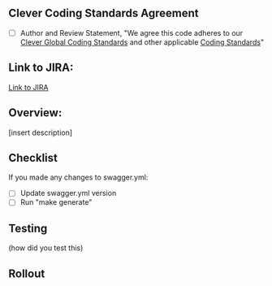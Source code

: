 ## Clever Coding Standards Agreement

- [ ] Author and Review Statement, "We agree this code adheres to our [Clever Global Coding Standards](https://app.getguru.com/folders/ibabX5oT/Engineering-Standards-Best-Practices?activeCard=a8a444f4-9149-4ec7-a0fd-8ba42519d93e) and other applicable [Coding Standards](https://app.getguru.com/folders/ibabX5oT/Engineering-Standards-Best-Practices)"

## Link to JIRA:
[Link to JIRA](url)

## Overview:
[insert description]

## Checklist
If you made any changes to swagger.yml:
- [ ] Update swagger.yml version
- [ ] Run "make generate"

## Testing
(how did you test this)

## Rollout